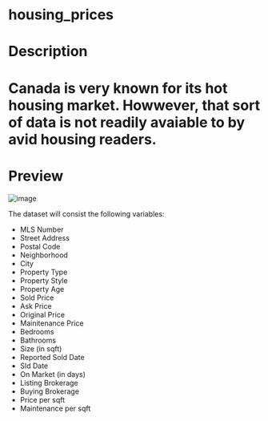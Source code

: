 # housing_prices



<h1>Description<h1>
<p>
Canada is very known for its hot housing market. Howwever, that sort of data is not readily avaiable to by avid housing readers. 
  </p>

<h1>Preview</h1>

![image](https://user-images.githubusercontent.com/51901867/177067568-3a4157d7-6f27-4982-8089-d556e31b55a0.png)

The dataset will consist the following variables:
- MLS Number
- Street Address
- Postal Code
- Neighborhood
- City
- Property Type
- Property Style
- Property Age
- Sold Price
- Ask Price
- Original Price
- Mainitenance Price
- Bedrooms
- Bathrooms
- Size (in sqft)
- Reported Sold Date
- Sld Date
- On Market (in days)
- Listing Brokerage
- Buying Brokerage
- Price per sqft
- Maintenance per sqft
